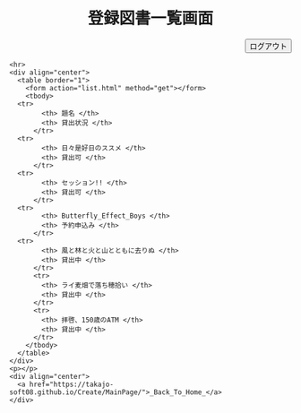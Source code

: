 <html><head>
    <meta http-equiv="content-type" content="text/html; charset=utf-8">
    <title>List (Book Management)</title>
  </head>

  <body>
    <div align="center">
      <h1>登録図書一覧画面</h1>
    </div>
    <div align="right">
      <input type="submit" value="ログアウト" onclick="logOut()">
    </div>
    <script>
      function logOut(){
      location.href = "file:///Network/Servers/iemac.ie.tokuyama.ac.jp/Volumes/Users/15/i15kasibe/_CreativePractice_/login.html";      
      }
    </script>
    
    <hr>
    <div align="center">
      <table border="1">
        <form action="list.html" method="get"></form>
        <tbody>
	  <tr>
            <th> 題名 </th>
            <th> 貸出状況 </th>
          </tr>
	  <tr>
            <th> 日々是好日のススメ </th>
            <th> 貸出可 </th>
          </tr>
	  <tr>
            <th> セッション!! </th>
            <th> 貸出可 </th>
          </tr>
	  <tr>
            <th> Butterfly_Effect_Boys </th>
            <th> 予約申込み </th>
          </tr>
	  <tr>
            <th> 風と林と火と山とともに去りぬ </th>
            <th> 貸出中 </th>
          </tr>
          <tr>
            <th> ライ麦畑で落ち穂拾い </th>
            <th> 貸出中 </th>
          </tr>
          <tr>
            <th> 拝啓、150歳のATM </th>
            <th> 貸出中 </th>
          </tr>
        </tbody>
      </table>
    </div>
    <p></p>
    <div align="center">
      <a href="https://takajo-soft08.github.io/Create/MainPage/">_Back_To_Home_</a>
    </div>

  


</body></html>

